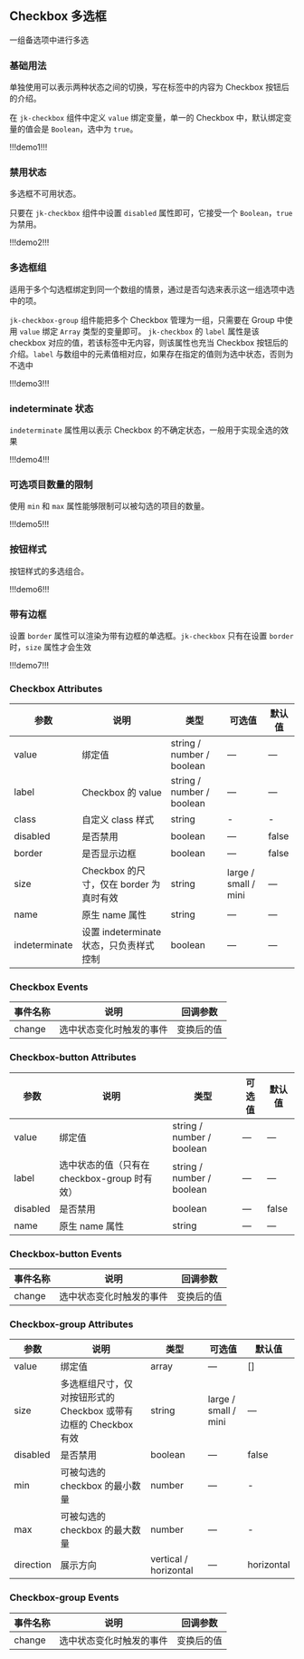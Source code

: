 ## Checkbox 多选框

一组备选项中进行多选

### 基础用法

单独使用可以表示两种状态之间的切换，写在标签中的内容为 Checkbox 按钮后的介绍。

在 `jk-checkbox` 组件中定义 `value` 绑定变量，单一的 Checkbox 中，默认绑定变量的值会是 `Boolean`，选中为 `true`。

!!!demo1!!!

### 禁用状态

多选框不可用状态。

只要在 `jk-checkbox` 组件中设置 `disabled` 属性即可，它接受一个 `Boolean`，`true` 为禁用。

!!!demo2!!!

### 多选框组

适用于多个勾选框绑定到同一个数组的情景，通过是否勾选来表示这一组选项中选中的项。

`jk-checkbox-group` 组件能把多个 Checkbox 管理为一组，只需要在 Group 中使用 `value` 绑定 `Array` 类型的变量即可。 `jk-checkbox` 的 `label` 属性是该 checkbox 对应的值，若该标签中无内容，则该属性也充当 Checkbox 按钮后的介绍。`label` 与数组中的元素值相对应，如果存在指定的值则为选中状态，否则为不选中

!!!demo3!!!

### indeterminate 状态

`indeterminate` 属性用以表示 Checkbox 的不确定状态，一般用于实现全选的效果

!!!demo4!!!

### 可选项目数量的限制

使用 `min` 和 `max` 属性能够限制可以被勾选的项目的数量。

!!!demo5!!!

### 按钮样式

按钮样式的多选组合。

!!!demo6!!!

### 带有边框

设置 `border` 属性可以渲染为带有边框的单选框。`jk-checkbox` 只有在设置 `border` 时，`size` 属性才会生效

!!!demo7!!!

### Checkbox Attributes

| 参数          | 说明                                    | 类型                      | 可选值               | 默认值 |
| ------------- | --------------------------------------- | ------------------------- | -------------------- | ------ |
| value         | 绑定值                                  | string / number / boolean | —                    | —      |
| label         | Checkbox 的 value                       | string / number / boolean | —                    | —      |
| class         | 自定义 class 样式                       | string                    | -                    | -      |
| disabled      | 是否禁用                                | boolean                   | —                    | false  |
| border        | 是否显示边框                            | boolean                   | —                    | false  |
| size          | Checkbox 的尺寸，仅在 border 为真时有效 | string                    | large / small / mini | —      |
| name          | 原生 name 属性                          | string                    | —                    | —      |
| indeterminate | 设置 indeterminate 状态，只负责样式控制 | boolean                   | —                    | —      |

### Checkbox Events

| 事件名称 | 说明                     | 回调参数   |
| -------- | ------------------------ | ---------- |
| change   | 选中状态变化时触发的事件 | 变换后的值 |

### Checkbox-button Attributes

| 参数     | 说明                                         | 类型                      | 可选值 | 默认值 |
| -------- | -------------------------------------------- | ------------------------- | ------ | ------ |
| value    | 绑定值                                       | string / number / boolean | —      | —      |
| label    | 选中状态的值（只有在 checkbox-group 时有效） | string / number / boolean | —      | —      |
| disabled | 是否禁用                                     | boolean                   | —      | false  |
| name     | 原生 name 属性                               | string                    | —      | —      |

### Checkbox-button Events

| 事件名称 | 说明                     | 回调参数   |
| -------- | ------------------------ | ---------- |
| change   | 选中状态变化时触发的事件 | 变换后的值 |

### Checkbox-group Attributes

| 参数      | 说明                                                             | 类型                  | 可选值               | 默认值     |
| --------- | ---------------------------------------------------------------- | --------------------- | -------------------- | ---------- |
| value     | 绑定值                                                           | array                 | —                    | []         |
| size      | 多选框组尺寸，仅对按钮形式的 Checkbox 或带有边框的 Checkbox 有效 | string                | large / small / mini | —          |
| disabled  | 是否禁用                                                         | boolean               | —                    | false      |
| min       | 可被勾选的 checkbox 的最小数量                                   | number                | —                    | -          |
| max       | 可被勾选的 checkbox 的最大数量                                   | number                | —                    | -          |
| direction | 展示方向                                                         | vertical / horizontal | —                    | horizontal |

### Checkbox-group Events

| 事件名称 | 说明                     | 回调参数   |
| -------- | ------------------------ | ---------- |
| change   | 选中状态变化时触发的事件 | 变换后的值 |
